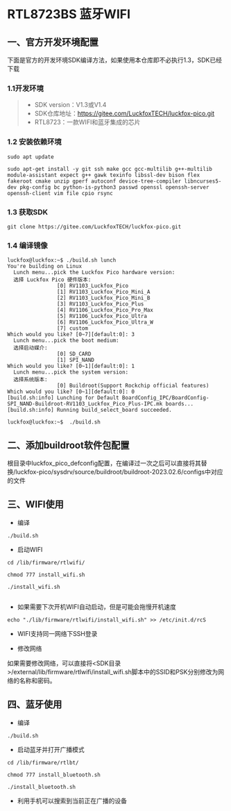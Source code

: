# RTL8723BS 蓝牙WIFI
## 一、官方开发环境配置
下面是官方的开发环境SDK编译方法，如果使用本仓库即不必执行1.3，SDK已经下载
### 1.1开发环境

>- SDK version：V1.3或V1.4    
>- SDK仓库地址：https://gitee.com/LuckfoxTECH/luckfox-pico.git
>- RTL8723：一款WIFI和蓝牙集成的芯片

### 1.2 安装依赖环境

```shell
sudo apt update

sudo apt-get install -y git ssh make gcc gcc-multilib g++-multilib module-assistant expect g++ gawk texinfo libssl-dev bison flex fakeroot cmake unzip gperf autoconf device-tree-compiler libncurses5-dev pkg-config bc python-is-python3 passwd openssl openssh-server openssh-client vim file cpio rsync

```

### 1.3 获取SDK

```shell
git clone https://gitee.com/LuckfoxTECH/luckfox-pico.git
```

### 1.4 编译镜像

```shell
luckfox@luckfox:~$ ./build.sh lunch
You're building on Linux
  Lunch menu...pick the Luckfox Pico hardware version:
  选择 Luckfox Pico 硬件版本:
                [0] RV1103_Luckfox_Pico
                [1] RV1103_Luckfox_Pico_Mini_A
                [2] RV1103_Luckfox_Pico_Mini_B
                [3] RV1103_Luckfox_Pico_Plus
                [4] RV1106_Luckfox_Pico_Pro_Max
                [5] RV1106_Luckfox_Pico_Ultra
                [6] RV1106_Luckfox_Pico_Ultra_W
                [7] custom
Which would you like? [0~7][default:0]: 3
  Lunch menu...pick the boot medium:
  选择启动媒介:
                [0] SD_CARD
                [1] SPI_NAND
Which would you like? [0~1][default:0]: 1
  Lunch menu...pick the system version:
  选择系统版本:
                [0] Buildroot(Support Rockchip official features)
Which would you like? [0~1][default:0]: 0
[build.sh:info] Lunching for Default BoardConfig_IPC/BoardConfig-SPI_NAND-Buildroot-RV1103_Luckfox_Pico_Plus-IPC.mk boards...
[build.sh:info] Running build_select_board succeeded.

luckfox@luckfox:~$  ./build.sh
```

## 二、添加buildroot软件包配置
根目录中luckfox_pico_defconfig配置，在编译过一次之后可以直接将其替换/luckfox-pico/sysdrv/source/buildroot/buildroot-2023.02.6/configs中对应的文件


## 三、WIFI使用

- 编译

```shell
./build.sh
```

- 启动WIFI
  
```shell
cd /lib/firmware/rtlwifi/

chmod 777 install_wifi.sh

./install_wifi.sh


```

- 如果需要下次开机WIFI自动启动，但是可能会拖慢开机速度

```shell
echo "./lib/firmware/rtlwifi/install_wifi.sh" >> /etc/init.d/rcS

```

- WIFI支持同一网络下SSH登录

- 修改网络

如果需要修改网络，可以直接将<SDK目录>/external/lib/firmware/rtlwifi/install_wifi.sh脚本中的SSID和PSK分别修改为网络的名称和密码。

## 四、蓝牙使用


- 编译
  
```shell
./build.sh
```

- 启动蓝牙并打开广播模式
  
```shell
cd /lib/firmware/rtlbt/

chmod 777 install_bluetooth.sh

./install_bluetooth.sh
```

- 利用手机可以搜索到当前正在广播的设备
